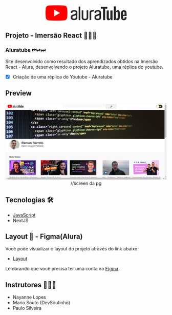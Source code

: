 <p align="center">
  <img alt="Aluratube" src=".github/logo.svg" />
</p>

## Projeto - Imersão React 👨🏽‍💻

### Aluratube ⏮⏯⏭

Site desenvolvido como resultado dos aprendizados obtidos na Imersão React - Alura, desenvolvendo o projeto Aluratube, uma réplica do youtube.

- [x] Criação de uma réplica do Youtube - Aluratube

## Preview
<p align="center">
  <img alt="ImersãoReact Alura" src=".github/preview.png"> //screen da pg
</p>

## Tecnologias 🛠

- [JavaScript](https://www.javascript.org/)
- NextJS
  
## Layout 🔲 - Figma(Alura)

Você pode visualizar o layout do projeto através do link abaixo:

- [Layout](https://www.figma.com/file/1acrju7CLwHkSh6e7xEk9h/Aluratube?node-id=0%3A1&t=fSsMs2uITSMu8QiJ-1)

Lembrando que você precisa ter uma conta no [Figma](http://figma.com/).

## Instrutores 👨🏽‍🏫

- Nayanne Lopes
- Mario Souto (DevSoutinho)
- Paulo Silveira


